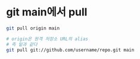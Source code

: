 # git main에서 pull

```sh
git pull origin main

# origin은 원격 저장소 URL의 alias
# 즉 밑과 같다
git pull git://github.com/username/repo.git main
```
